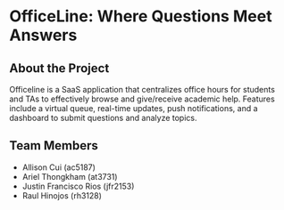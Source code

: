 # OfficeLine: Where Questions Meet Answers

## About the Project

Officeline is a SaaS application that centralizes office hours for students and TAs to effectively browse and give/receive academic help. Features include a virtual queue, real-time updates, push notifications, and a dashboard to submit questions and analyze topics.

## Team Members
- Allison Cui (ac5187)
- Ariel Thongkham (at3731)
- Justin Francisco Rios (jfr2153)
- Raul Hinojos (rh3128)
